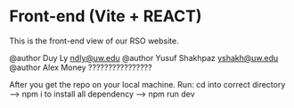 # Front-end (Vite + REACT)

This is the front-end view of our RSO website.

@author Duy Ly ndly@uw.edu
@author Yusuf Shakhpaz yshakh@uw.edu
@author Alex Money ????????????????


After you get the repo on your local machine.
Run: cd into correct directory --> npm i to install all dependency --> npm run dev

